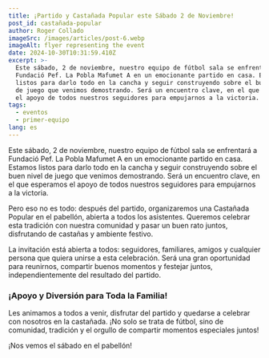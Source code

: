 ```yaml
---
title: ¡Partido y Castañada Popular este Sábado 2 de Noviembre!
post_id: castañada-popular
author: Roger Collado
imageSrc: /images/articles/post-6.webp
imageAlt: flyer representing the event
date: 2024-10-30T10:31:59.410Z
excerpt: >-
  Este sábado, 2 de noviembre, nuestro equipo de fútbol sala se enfrentará a
  Fundació Pef. La Pobla Mafumet A en un emocionante partido en casa. Estamos
  listos para darlo todo en la cancha y seguir construyendo sobre el buen nivel
  de juego que venimos demostrando. Será un encuentro clave, en el que esperamos
  el apoyo de todos nuestros seguidores para empujarnos a la victoria.
tags:
  - eventos
  - primer-equipo
lang: es
---
```


Este sábado, 2 de noviembre, nuestro equipo de fútbol sala se enfrentará a Fundació Pef. La Pobla Mafumet A en un emocionante partido en casa. Estamos listos para darlo todo en la cancha y seguir construyendo sobre el buen nivel de juego que venimos demostrando. Será un encuentro clave, en el que esperamos el apoyo de todos nuestros seguidores para empujarnos a la victoria.

Pero eso no es todo: después del partido, organizaremos una Castañada Popular en el pabellón, abierta a todos los asistentes. Queremos celebrar esta tradición con nuestra comunidad y pasar un buen rato juntos, disfrutando de castañas y ambiente festivo.

La invitación está abierta a todos: seguidores, familiares, amigos y cualquier persona que quiera unirse a esta celebración. Será una gran oportunidad para reunirnos, compartir buenos momentos y festejar juntos, independientemente del resultado del partido.

### ¡Apoyo y Diversión para Toda la Familia!

Les animamos a todos a venir, disfrutar del partido y quedarse a celebrar con nosotros en la castañada. ¡No solo se trata de fútbol, sino de comunidad, tradición y el orgullo de compartir momentos especiales juntos!

¡Nos vemos el sábado en el pabellón!

